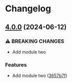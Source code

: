 # Changelog

## [4.0.0](https://github.com/traksharp/some-actions/compare/module-two-v3.1.0...module-two-v4.0.0) (2024-06-12)


### ⚠ BREAKING CHANGES

* Add module two

### Features

* Add module two ([3657b7f](https://github.com/traksharp/some-actions/commit/3657b7f776469dc62f5e0e2b5ae49ca1a7c51870))
